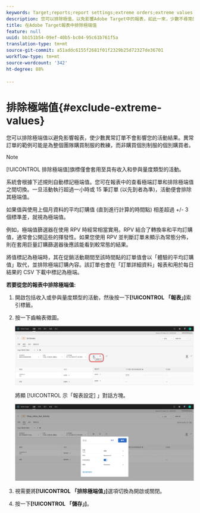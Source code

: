```yaml
---
keywords: Target;reports;report settings;extreme orders;extreme values
description: 您可以排除極值，以免影響Adobe Target中的報表，如此一來，少數不尋常的訂單不會影響您的活動結果。 異常訂單的範例可能是為整個團隊購買制服的教練，而非購買個別制服的個別購買者。
title: 在Adobe Target報表中排除極端值
feature: null
uuid: bb151b54-09ef-40b5-bc04-95c61b761f5a
translation-type: tm+mt
source-git-commit: a51addc6155f2681f01f2329b25d72327de36701
workflow-type: tm+mt
source-wordcount: '342'
ht-degree: 88%

---
```



# 排除極端值{#exclude-extreme-values}

您可以排除極端值以避免影響報表，使少數異常訂單不會影響您的活動結果。異常訂單的範例可能是為整個團隊購買制服的教練，而非購買個別制服的個別購買者。

>[!NOTE]
>
>[!UICONTROL 排除極端值]旗標僅會套用至具有收入和參與量度類型的活動。

系統會根據下述規則自動標記極端值。您可在報表中的查看極端訂單和排除極端值之間切換。一旦活動執行超過一小時或 15 筆訂單 (以先到者為準)，活動便會排除其極端值。

如果值與使用上個月資料的平均訂購值 (直到進行計算的時間點) 相差超過 +/- 3 個標準差，就視為極端值。

例如，極端值篩選器在使用 RPV 時經常相當實用。RPV 結合了轉換率和平均訂購值，通常會公開這些的揮發性。如果您使用 RPV 並判斷訂單未顯示為常態分佈，則在套用巨量訂購篩選器後應該能看到較常態的結果。

將值標記為極端時，其在促銷活動期間至該時間點的訂單值會以「體驗的平均訂購值」取代，並排除極端訂購內容。該訂單也會在「訂單詳細資料」報表和用於每日結果的 CSV 下載中標記為極端。

**若要從您的報表中排除極端值:**

1. 開啟包括收入或參與量度類型的活動，然後按一下&#x200B;**[!UICONTROL 「報表」]**&#x200B;索引標籤。
1. 按一下齒輪表徵圖。

   ![報表設定](/help/c-reports/c-report-settings/assets/report-settings-gear-icon.png)

   將顯 [!UICONTROL 示「報表設定] 」對話方塊。

   ![步驟結果](assets/exclude_extreme_values.png)

1. 視需要將&#x200B;**[!UICONTROL 「排除極端值」]**&#x200B;選項切換為開啟或關閉。
1. 按一下&#x200B;**[!UICONTROL 「儲存」]**。
